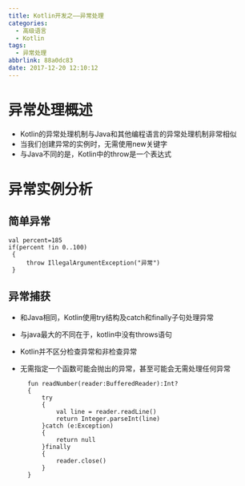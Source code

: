 ```yaml
---
title: Kotlin开发之——异常处理
categories:
  - 高级语言
  - Kotlin
tags:
  - 异常处理
abbrlink: 88a0dc83
date: 2017-12-20 12:10:12
---
```

# 异常处理概述

- Kotlin的异常处理机制与Java和其他编程语言的异常处理机制非常相似
- 当我们创建异常的实例时，无需使用new关键字
- 与Java不同的是，Kotlin中的throw是一个表达式
<!--more-->

# 异常实例分析

## 简单异常

	val percent=185
    if(percent !in 0..100)
	 {
      	 throw IllegalArgumentException("异常")
     }

## 异常捕获

- 和Java相同，Kotlin使用try结构及catch和finally子句处理异常
- 与java最大的不同在于，kotlin中没有throws语句
- Kotlin并不区分检查异常和非检查异常
- 无需指定一个函数可能会抛出的异常，甚至可能会无需处理任何异常

		fun readNumber(reader:BufferedReader):Int?
		{
			try 
		  	{
        		val line = reader.readLine()
        		return Integer.parseInt(line)
    	  	}catch (e:Exception)
		  	{
        		return null
    	  	}finally 
		  	{
        		reader.close()
    	  	}
		}

